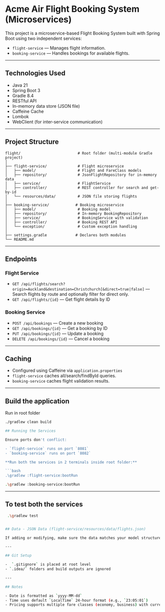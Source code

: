 # Acme Air Flight Booking System (Microservices)

This project is a microservice-based Flight Booking System built with Spring Boot using two independent services:

- `flight-service` — Manages flight information.
- `booking-service` — Handles bookings for available flights.

---

## Technologies Used

- Java 21
- Spring Boot 3
- Gradle 8.4
- RESTful API
- In-memory data store (JSON file)
- Caffeine Cache
- Lombok
- WebClient (for inter-service communication)

---

## Project Structure

```
flight/                          # Root folder (multi-module Gradle project)
│
├── flight-service/              # Flight microservice
│   ├── model/                   # Flight and FareClass models
│   ├── repository/              # JsonFlightRepository for in-memory data
│   ├── service/                 # FlightService
│   ├── controller/              # REST controller for search and get-by-id
│   └── resources/data/          # JSON file storing flights
│
├── booking-service/            # Booking microservice
│   ├── model/                   # Booking model
│   ├── repository/              # In-memory BookingRepository
│   ├── service/                 # BookingService with validation
│   ├── controller/              # Booking REST API
│   └── exception/               # Custom exception handling
│
├── settings.gradle             # Declares both modules
└── README.md
```

---

## Endpoints

### Flight Service

- `GET /api/flights/search?origin=Auckland&destination=Christchurch[&direct=true|false]` — Search flights by route and optionally filter for direct only.
- `GET /api/flights/{id}` — Get flight details by ID

### Booking Service

- `POST /api/bookings` — Create a new booking
- `GET /api/bookings/{id}` — Get a booking by ID
- `PUT /api/bookings/{id}` — Update a booking
- `DELETE /api/bookings/{id}` — Cancel a booking

---

## Caching

- Configured using Caffeine via `application.properties`
- `flight-service` caches all/search/findById queries.
- `booking-service` caches flight validation results.

---
## Build the application
Run in root folder

```bash
./gradlew clean build

## Running the Services

Ensure ports don't conflict:

- `flight-service` runs on port `8081`
- `booking-service` runs on port `8082`

**Run both the services in 2 terminals inside root folder:**

```bash
.\gradlew :flight-service:bootRun
```

```bash
.\gradlew :booking-service:bootRun
```

---
 ## To test both the services
 ```bash
  .\gradlew test


## Data - JSON Data (flight-service/resources/data/flights.json)

If adding or modifying, make sure the data matches your model structure (includes fares, stopovers, times etc).

---

## Git Setup

-  `.gitignore` is placed at root level
- `.idea/` folders and build outputs are ignored

---

## Notes

- Date is formatted as `yyyy-MM-dd`
- Time uses default `LocalTime` 24-hour format (e.g., `23:05:01`)
- Pricing supports multiple fare classes (economy, business) with currency code
